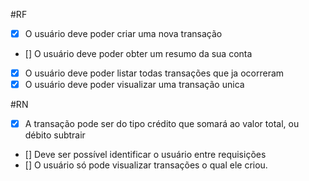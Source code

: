 #RF

- [x] O usuário deve poder criar uma nova transação
- [] O usuário deve poder obter um resumo da sua conta
- [x] O usuário deve poder listar todas transações que ja ocorreram
- [x] O usuário deve poder visualizar uma transação unica

#RN

- [x] A transação pode ser do tipo crédito que somará ao valor total, ou débito subtrair
- [] Deve ser possível identificar o usuário entre requisições
- [] O usuário só pode visualizar transações o qual ele criou.
